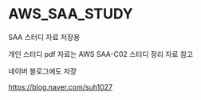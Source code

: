 # AWS_SAA_STUDY

SAA 스터디 자료 저장용

개인 스터디 pdf 자료는 AWS SAA-C02 스터디 정리 자료 참고

네이버 블로그에도 저장

https://blog.naver.com/suh1027
